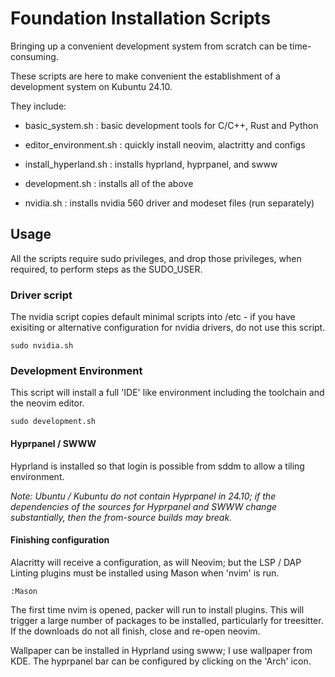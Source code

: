 # Foundation Installation Scripts

Bringing up a convenient development system from scratch can be time-consuming.

These scripts are here to make convenient the establishment of a development
system on Kubuntu 24.10.

They include:
  - basic_system.sh : basic development tools for C/C++, Rust and Python
  - editor_environment.sh : quickly install neovim, alactritty and configs
  - install_hyperland.sh : installs hyprland, hyprpanel, and swww
  - development.sh : installs all of the above

  - nvidia.sh : installs nvidia 560 driver and modeset files (run separately)

## Usage

All the scripts require sudo privileges, and drop those privileges, when
required, to perform steps as the SUDO_USER.

### Driver script

The nvidia script copies default minimal scripts into /etc - if you have
exisiting or alternative configuration for nvidia drivers, do not use this
script.

`sudo nvidia.sh`

### Development Environment

This script will install a full 'IDE' like environment including the toolchain
and the neovim editor. 

`sudo development.sh`

#### Hyprpanel / SWWW

Hyprland is installed so that login is possible from sddm to allow a tiling
environment. 

_Note: Ubuntu / Kubuntu do not contain Hyprpanel in 24.10;
if the dependencies of the sources for Hyprpanel and SWWW change substantially,
then the from-source builds may break._

#### Finishing configuration

Alacritty will receive a configuration, as will Neovim; but the LSP / DAP
Linting plugins must be installed using Mason when 'nvim' is run.

`:Mason`

The first time nvim is opened, packer will run to install plugins. This
will trigger a large number of packages to be installed, particularly
for treesitter. If the downloads do not all finish, close and re-open
neovim.

Wallpaper can be installed in Hyprland using swww; I use wallpaper from
KDE. The hyprpanel bar can be configured by clicking on the 'Arch' icon.
